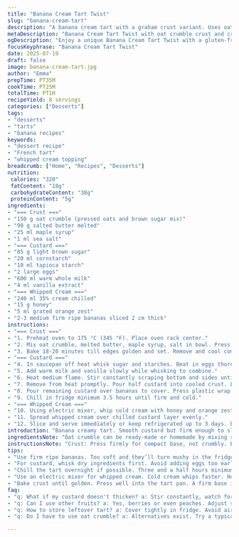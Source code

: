 ```yaml
---
title: "Banana Cream Tart Twist"
slug: "banana-cream-tart"
description: "A banana cream tart with a graham crust variant. Uses oat crumble instead of biscuit crust. Cornstarch and tapioca starch thicken an egg-enriched custard. Ripe but firm bananas sliced thick. Whipped cream spiked with orange zest and honey. Baked crust until golden with slight timing adjustment. The custard thickened at medium heat and cooled under plastic wrap. Assembly layers banana slices between custard halves. Whipped cream tops before serving. Tart keeps 2-3 days refrigerated."
metaDescription: "Banana Cream Tart Twist with oat crumble crust and creamy custard is a delicious dessert that's sure to impress your guests with its delightful flavors."
ogDescription: "Enjoy a unique Banana Cream Tart Twist with a gluten-free oat crumble crust, creamy custard, and topped with whipped cream and orange zest."
focusKeyphrase: "Banana Cream Tart Twist"
date: 2025-07-19
draft: false
image: banana-cream-tart.jpg
author: "Emma"
prepTime: PT35M
cookTime: PT25M
totalTime: PT1H
recipeYield: 8 servings
categories: ["Desserts"]
tags:
- "desserts"
- "tarts"
- "banana recipes"
keywords:
- "dessert recipe"
- "French tart"
- "whipped cream topping"
breadcrumb: ["Home", "Recipes", "Desserts"]
nutrition: 
 calories: "320"
 fatContent: "18g"
 carbohydrateContent: "38g"
 proteinContent: "5g"
ingredients:
- "=== Crust ==="
- "150 g oat crumble (pressed oats and brown sugar mix)"
- "90 g salted butter melted"
- "25 ml maple syrup"
- "1 ml sea salt"
- "=== Custard ==="
- "85 g light brown sugar"
- "20 ml cornstarch"
- "10 ml tapioca starch"
- "2 large eggs"
- "600 ml warm whole milk"
- "4 ml vanilla extract"
- "=== Whipped Cream ==="
- "240 ml 35% cream chilled"
- "15 g honey"
- "5 ml grated orange zest"
- "2-3 medium firm ripe bananas sliced 2 cm thick"
instructions:
- "=== Crust ==="
- "1. Preheat oven to 175 °C (345 °F). Place oven rack center."
- "2. Mix oat crumble, melted butter, maple syrup, salt in bowl. Press firmly into a 23 cm tart pan. Use flat bottom glass."
- "3. Bake 18-20 minutes till edges golden and set. Remove and cool completely."
- "=== Custard ==="
- "4. In saucepan off heat whisk sugar and starches. Beat in eggs thoroughly."
- "5. Add warm milk and vanilla slowly while whisking to combine."
- "6. Heat medium flame. Stir constantly scraping bottom and sides until thickened and just bubbling. Cook 35 seconds more."
- "7. Remove from heat promptly. Pour half custard into cooled crust. Layer banana slices on top evenly."
- "8. Pour remaining custard over bananas to cover. Press plastic wrap onto custard surface tightly to prevent skin."
- "9. Chill in fridge minimum 3.5 hours until firm and cold."
- "=== Whipped Cream ==="
- "10. Using electric mixer, whip cold cream with honey and orange zest until stiff peaks form."
- "11. Spread whipped cream over chilled custard layer evenly."
- "12. Slice and serve immediately or keep refrigerated up to 3 days. Bananas brown after longer storage."
introduction: "Banana creamy tart. Smooth custard but firm enough to slice. Tweak crust: oats instead of biscuit crumbs, hold better texture. Maple syrup sweetens crust over brown sugar. Custard uses cornstarch plus tapioca starch for a slightly different feel. Eggs enrich custard. Warm milk makes thickening faster. Every step matters: no lumps. Layer bananas thickly, ripe but still firm. Whipped cream with honey and orange zest—adds zing and undertone. Chill time adjusted a bit for texture. Keep fresh. Fridge life up to 3 days, best served cold. No nuts. Vegetarian safe. Minimal fuss but noticeable switch-ups. Next time, maybe cinnamon on top."
ingredientsNote: "Oat crumble can be ready-made or homemade by mixing rolled oats crushed slightly with brown sugar and melted butter. Choose salted butter here for balance against sweetness. Maple syrup replaces some sugar in the original crust—a more complex aroma. Tapioca starch replaces some flour for custard stability, less pasty. Bananas sliced thicker. For whipping cream, honey replaces sugar, gives gentle floral sweetness, plus orange zest for freshness—no vanilla needed here again. Bananas best are firm-ripe to avoid mushiness after chilling. Keep wrapped to prevent browning. Layer custard carefully to avoid cracks."
instructionsNote: "Crust: Press firmly for compact base, not crumbly. Bake until just golden. Custard: Whisk dry then add eggs carefully to avoid cooking them. Warm milk slowly incorporated for smooth mix. Stir on medium heat continuously to stop lumps. Watch thickening carefully, it thickens fast near boiling. Remove after slight boil, cook just over half a minute more. Assembly: Pour half custard, add bananas, top custard to seal. Plastic wrap pressed on surface prevents skin forming. Chill at least 3.5 hours for set texture. Whipping cream: Cold cream whips faster. Honey dissolves better if slightly warm first. Add orange zest at end while whipping. Spread gently on chilled tart. Store covered, avoid bananas contact air too long—use fresh slices if leftover."
tips:
- "Use firm ripe bananas. Too soft and they’ll turn mushy in the fridge. Slice thicker for better texture. Aim for 2 cm slices. Layer them nicely between custard. Assemble carefully."
- "For custard, whisk dry ingredients first. Avoid adding eggs too early—risk cooking on the spot. Warm milk helps. Incorporate slowly into egg mixture. Stir constantly as heating."
- "Chill the tart overnight if possible. Three and a half hours minimum. This gives it proper setting time. Press plastic wrap onto custard to avoid skin. Watch out for air contact with bananas."
- "Use an electric mixer for whipped cream. Cold cream whips faster. Honey adds floral sweetness—rectify with slightly warmed honey. Orange zest at the end. Keep it light."
- "Bake crust until golden. Press well into the tart pan. A firm base is essential. Oat crumble is compacting. Overmixing can create crumbliness."
faq:
- "q: What if my custard doesn't thicken? a: Stir constantly, watch for lumps. It should bubble gently. Remove promptly after slight boil. Could try reducing heat sooner."
- "q: Can I use other fruits? a: Yes, berries or even peaches. Adjust sweetness as needed. Firm bananas prevent sogginess. But check ripeness for other fruits."
- "q: How to store leftover tart? a: Cover tightly in fridge. Avoid air exposure on bananas. Consume within three days. Freshness declines quickly usually."
- "q: Do I have to use oat crumble? a: Alternatives exist. Try a typical sweet pastry crust. Adjust sweetness balance then. Different texture results—a swap but unique too."

---
```

